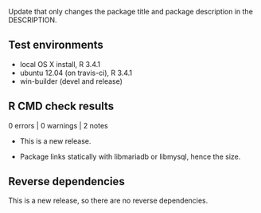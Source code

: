 Update that only changes the package title and package description in the DESCRIPTION.

## Test environments
* local OS X install, R 3.4.1
* ubuntu 12.04 (on travis-ci), R 3.4.1
* win-builder (devel and release)

## R CMD check results

0 errors | 0 warnings | 2 notes

* This is a new release.

* Package links statically with libmariadb or libmysql, hence the size.

## Reverse dependencies

This is a new release, so there are no reverse dependencies.
